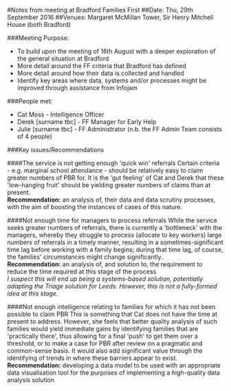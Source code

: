 #Notes from meeting at Bradford Families First
##Date: Thu, 29th September 2016
##Venues: Margaret McMillan Tower, Sir Henry Mitchell House (both Bradford)

###Meeting Purpose:

+ To build upon the meeting of 16th August with a deeper exploration of the general situation at Bradford
+ More detail around the FF criteria that Bradford has defined
+ More detail around how their data is collected and handled
+ Identify key areas where data, systems and/or processes might be improved through assistance from Infojam

###People met:

+ Cat Moss - Intelligence Officer
+ Derek [surname tbc] - FF Manager for Early Help
+ Julie [surname tbc] - FF Administrator (n.b. the FF Admin Team consists of 4 people)

###Key issues/Recommendations

####The service is not getting enough 'quick win' referrals
Certain criteria - e.g. marginal school attendance - should be relatively easy to claim greater numbers of PBR for.  It is the 'gut feeling' of Cat and Derek that these 'low-hanging fruit' should be yielding greater numbers of claims than at present.  </br>
**Recommendation:** an analysis of, their data and data scrutiny processes, with the aim of boosting the instances of cases of this nature.

####Not enough time for managers to process referrals
While the service seeks greater numbers of referrals, there is currently a 'bottleneck' with the managers, whereby they struggle to process (allocate to key workers) large numbers of referrals in a timely manner, resulting in a sometimes-significant time lag before working with a family begins; during that time lag, of course, the families' circumstances might change significantly. </br>
**Recommendation:** an analysis of, and solution to, the requirement to reduce the time required at this stage of the process </br>
*I suspect this will end up being a systems-based solution, potentially adapting the Triage solution for Leeds.  However, this is not a fully-formed idea at this stage.*

####Not enough intelligence relating to families for which it has not been possible to claim PBR
This is something that Cat does not have the time at present to address.  However, she feels that better quality analysis of such families would yield immediate gains by identifying families that are 'practically there', thus allowing for a final 'push' to get them over a threshold, or to make a case for PBR after review on a pragmatic and common-sense basis.  It would also add significant value through the identifying of trends in where these barriers appear to exist.</br>
**Recommendation:** developing a data model to be used with an appropriate data visualisation tool for the purposes of implementing a high-quality data analysis solution
